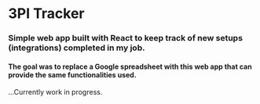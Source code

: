 # 3PI Tracker
### Simple web app built with React to keep track of new setups (integrations) completed in my job. 
#### The goal was to replace a Google spreadsheet with this web app that can provide the same functionalities used. 

...Currently work in progress.


